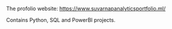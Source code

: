 The profolio website: https://www.suvarnapanalyticsportfolio.ml/


Contains Python, SQL and PowerBI projects.
